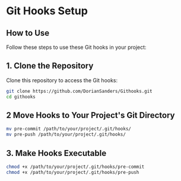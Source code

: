 # Git Hooks Setup

## How to Use
Follow these steps to use these Git hooks in your project:
## 1. Clone the Repository
Clone this repository to access the Git hooks:
```bash
git clone https://github.com/DorianSanders/Githooks.git
cd githooks
```
## 2 Move Hooks to Your Project's Git Directory
```bash
mv pre-commit /path/to/your/project/.git/hooks/
mv pre-push /path/to/your/project/.git/hooks/
```
## 3. Make Hooks Executable
```bash
chmod +x /path/to/your/project/.git/hooks/pre-commit
chmod +x /path/to/your/project/.git/hooks/pre-push
```
